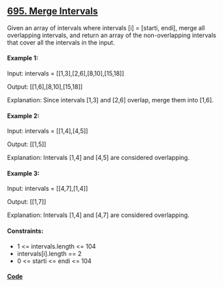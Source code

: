 ## [695. Merge Intervals](https://leetcode.com/problems/merge-intervals/description/)

Given an array of intervals where intervals [i] = [starti, endi], merge all overlapping intervals, and return an array of the non-overlapping intervals that cover all the intervals in the input.

#### Example 1:

Input: intervals = [[1,3],[2,6],[8,10],[15,18]]

Output: [[1,6],[8,10],[15,18]]

Explanation: Since intervals [1,3] and [2,6] overlap, merge them into [1,6].

#### Example 2:

Input: intervals = [[1,4],[4,5]]

Output: [[1,5]]

Explanation: Intervals [1,4] and [4,5] are considered overlapping.

#### Example 3:

Input: intervals = [[4,7],[1,4]]

Output: [[1,7]]

Explanation: Intervals [1,4] and [4,7] are considered overlapping.


#### Constraints:

- 1 <= intervals.length <= 104
- intervals[i].length == 2
- 0 <= starti <= endi <= 104

#### [Code](../solution/P2.java)
